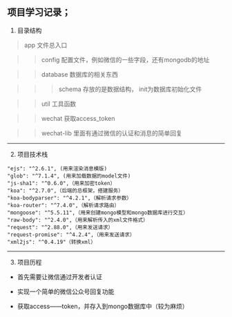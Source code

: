 ## 项目学习记录；

1. 目录结构

> app 文件总入口

>>config 配置文件，例如微信的一些字段，还有mongodb的地址

>> database 数据库的相关东西

>>> schema 存放的是数据结构， init为数据库初始化文件

>>util 工具函数

>>wechat 获取access_token

>> wechat-lib 里面有通过微信的认证和消息的简单回复

----

2. 项目技术栈

```
"ejs": "^2.6.1", (用来渲染消息模版)
"glob": "^7.1.4", (用来加载数据的model文件)
"js-sha1": "^0.6.0",（用来加密token）
"koa": "^2.7.0",（后端的总框架，搭建服务）
"koa-bodyparser": "^4.2.1",（解析请求参数）
"koa-router": "^7.4.0",（解析请求路由）
"mongoose": "^5.5.11",（用来创建mongo模型和mongo数据库进行交互）
"raw-body": "^2.4.0",（用来解析传入的xml文件格式）
"request": "^2.88.0",（用来发送请求）
"request-promise": "^4.2.4",（用来发送请求）
"xml2js": "^0.4.19"（转换xml）
```
----

3. 项目历程

- 首先需要让微信通过开发者认证

- 实现一个简单的微信公众号回复功能

- 获取access——token，并存入到mongo数据库中（较为麻烦）


